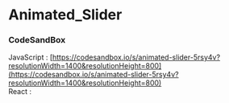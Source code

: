 # Animated_Slider

### CodeSandBox

JavaScript : [https://codesandbox.io/s/animated-slider-5rsy4v?resolutionWidth=1400&resolutionHeight=800](https://codesandbox.io/s/animated-slider-5rsy4v?resolutionWidth=1400&resolutionHeight=800) \
React : []()
